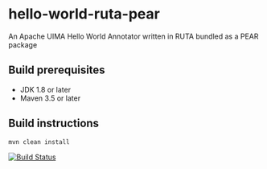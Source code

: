 # hello-world-ruta-pear

An Apache UIMA Hello World Annotator written in RUTA bundled as a PEAR package

## Build prerequisites

- JDK 1.8 or later
- Maven 3.5 or later

## Build instructions
    mvn clean install
    

[![Build Status](https://travis-ci.com/cgaege/hello-world-ruta-pear.svg?branch=master)](https://travis-ci.com/cgaege/hello-world-ruta-pear)
